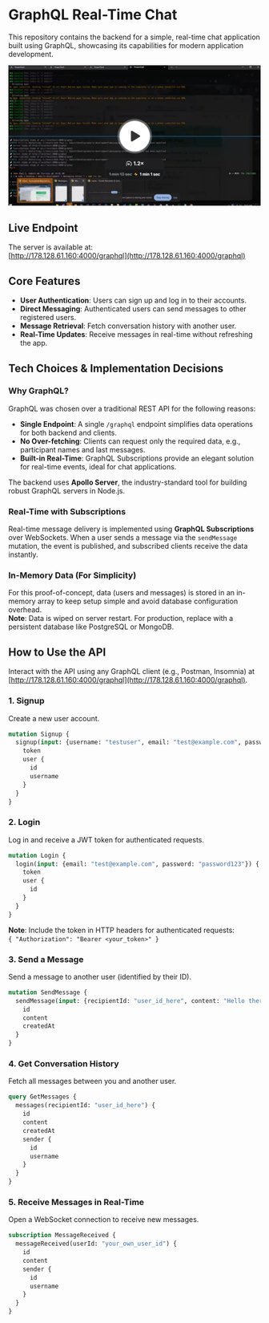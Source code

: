 # GraphQL Real-Time Chat

This repository contains the backend for a simple, real-time chat application built using GraphQL, showcasing its capabilities for modern application development.

[![Watch the Demo](assets/loom-video-demo.png)](https://www.loom.com/share/1c786d4aeefb4634a5daaba1d8bedcf4?sid=4b5b3572-c79f-4ccb-ba4e-f49cd446ef76)

## Live Endpoint
The server is available at:  
[http://178.128.61.160:4000/graphql](http://178.128.61.160:4000/graphql)

## Core Features
- **User Authentication**: Users can sign up and log in to their accounts.
- **Direct Messaging**: Authenticated users can send messages to other registered users.
- **Message Retrieval**: Fetch conversation history with another user.
- **Real-Time Updates**: Receive messages in real-time without refreshing the app.

## Tech Choices & Implementation Decisions

### Why GraphQL?
GraphQL was chosen over a traditional REST API for the following reasons:
- **Single Endpoint**: A single `/graphql` endpoint simplifies data operations for both backend and clients.
- **No Over-fetching**: Clients can request only the required data, e.g., participant names and last messages.
- **Built-in Real-Time**: GraphQL Subscriptions provide an elegant solution for real-time events, ideal for chat applications.

The backend uses **Apollo Server**, the industry-standard tool for building robust GraphQL servers in Node.js.

### Real-Time with Subscriptions
Real-time message delivery is implemented using **GraphQL Subscriptions** over WebSockets. When a user sends a message via the `sendMessage` mutation, the event is published, and subscribed clients receive the data instantly.

### In-Memory Data (For Simplicity)
For this proof-of-concept, data (users and messages) is stored in an in-memory array to keep setup simple and avoid database configuration overhead.  
**Note**: Data is wiped on server restart. For production, replace with a persistent database like PostgreSQL or MongoDB.

## How to Use the API
Interact with the API using any GraphQL client (e.g., Postman, Insomnia) at [http://178.128.61.160:4000/graphql](http://178.128.61.160:4000/graphql).

### 1. Signup
Create a new user account.

```graphql
mutation Signup {
  signup(input: {username: "testuser", email: "test@example.com", password: "password123"}) {
    token
    user {
      id
      username
    }
  }
}
```

### 2. Login
Log in and receive a JWT token for authenticated requests.

```graphql
mutation Login {
  login(input: {email: "test@example.com", password: "password123"}) {
    token
    user {
      id
    }
  }
}
```

**Note**: Include the token in HTTP headers for authenticated requests:  
`{ "Authorization": "Bearer <your_token>" }`

### 3. Send a Message
Send a message to another user (identified by their ID).

```graphql
mutation SendMessage {
  sendMessage(input: {recipientId: "user_id_here", content: "Hello there!"}) {
    id
    content
    createdAt
  }
}
```

### 4. Get Conversation History
Fetch all messages between you and another user.

```graphql
query GetMessages {
  messages(recipientId: "user_id_here") {
    id
    content
    createdAt
    sender {
      id
      username
    }
  }
}
```

### 5. Receive Messages in Real-Time
Open a WebSocket connection to receive new messages.

```graphql
subscription MessageReceived {
  messageReceived(userId: "your_own_user_id") {
    id
    content
    sender {
      id
      username
    }
  }
}
```